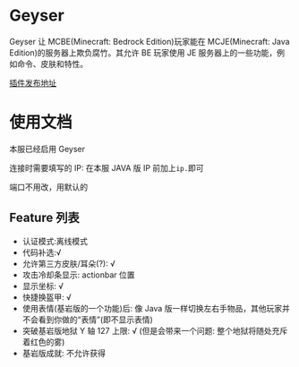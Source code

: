 # Geyser

Geyser 让 MCBE(Minecraft: Bedrock Edition)玩家能在 MCJE(Minecraft: Java Edition)的服务器上欺负腐竹。其允许 BE 玩家使用 JE 服务器上的一些功能，例如命令、皮肤和特性。

[插件发布地址](https://geysermc.org/)

# 使用文档

本服已经启用 Geyser

连接时需要填写的 IP: 在本服 JAVA 版 IP 前加上`ip.`即可

端口不用改，用默认的

## Feature 列表

-   认证模式:离线模式
-   代码补选:√
-   允许第三方皮肤/耳朵(?): √
-   攻击冷却条显示: actionbar 位置
-   显示坐标: √
-   快捷换盔甲: √
-   使用表情(基岩版的一个功能)后: 像 Java 版一样切换左右手物品，其他玩家并不会看到你做的“表情”(即不显示表情)
-   突破基岩版地狱 Y 轴 127 上限: √ (但是会带来一个问题: 整个地狱将随处充斥着红色的雾)
-   基岩版成就: 不允许获得
